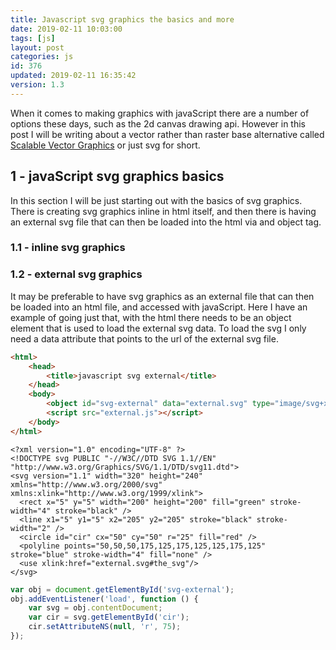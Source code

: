 ```yaml
---
title: Javascript svg graphics the basics and more
date: 2019-02-11 10:03:00
tags: [js]
layout: post
categories: js
id: 376
updated: 2019-02-11 16:35:42
version: 1.3
---
```


<!-- more -->

When it comes to making graphics with javaScript there are a number of options these days, such as the 2d canvas drawing api. However in this post I will be writing about a vector rather than raster base alternative called [Scalable Vector Graphics](https://en.wikipedia.org/wiki/Scalable_Vector_Graphics) or just svg for short.

## 1 - javaScript svg graphics basics

In this section I will be just starting out with the basics of svg graphics. There is creating svg graphics inline in html itself, and then there is having an external svg file that can then be loaded into the html via and object tag.

### 1.1 - inline svg graphics

### 1.2 - external svg graphics

It may be preferable to have svg graphics as an external file that can then be loaded into an html file, and accessed with javaScript. Here I have an example of going just that, with the html there needs to be an object element that is used to load the external svg data. To load the svg I only need a data attribute that points to the url of the external svg file.

```html
<html>
    <head>
        <title>javascript svg external</title>
    </head>
    <body>
        <object id="svg-external" data="external.svg" type="image/svg+xml"></object>
        <script src="external.js"></script>
    </body>
</html>
```

```
<?xml version="1.0" encoding="UTF-8" ?>
<!DOCTYPE svg PUBLIC "-//W3C//DTD SVG 1.1//EN" "http://www.w3.org/Graphics/SVG/1.1/DTD/svg11.dtd">
<svg version="1.1" width="320" height="240" xmlns="http://www.w3.org/2000/svg" xmlns:xlink="http://www.w3.org/1999/xlink">
  <rect x="5" y="5" width="200" height="200" fill="green" stroke-width="4" stroke="black" />
  <line x1="5" y1="5" x2="205" y2="205" stroke="black" stroke-width="2" />
  <circle id="cir" cx="50" cy="50" r="25" fill="red" />
  <polyline points="50,50,50,175,125,175,125,125,175,125" stroke="blue" stroke-width="4" fill="none" />
  <use xlink:href="external.svg#the_svg"/>
</svg>
```

```js
var obj = document.getElementById('svg-external');
obj.addEventListener('load', function () {
    var svg = obj.contentDocument;
    var cir = svg.getElementById('cir');
    cir.setAttributeNS(null, 'r', 75);
});

```